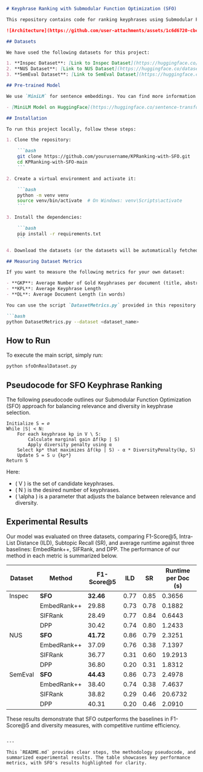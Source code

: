 ```markdown
# Keyphrase Ranking with Submodular Function Optimization (SFO)

This repository contains code for ranking keyphrases using Submodular Function Optimization (SFO) to balance relevance and diversity. It uses publicly available datasets and the `MiniLM` pre-trained sentence transformer model for embedding generation.

![Architecture](https://github.com/user-attachments/assets/1c6d6720-cbc7-41a0-a28c-3cf7b1cb936b)

## Datasets

We have used the following datasets for this project:

1. **Inspec Dataset**: [Link to Inspec Dataset](https://huggingface.co/datasets/memray/inspec/viewer/default/test?row=2)
2. **NUS Dataset**: [Link to NUS Dataset](https://huggingface.co/datasets/memray/nus/viewer/default/test)
3. **SemEval Dataset**: [Link to SemEval Dataset](https://huggingface.co/datasets/memray/semeval/viewer/default/test)

## Pre-trained Model

We use `MiniLM` for sentence embeddings. You can find more information about the model here:

- [MiniLM Model on HuggingFace](https://huggingface.co/sentence-transformers/all-MiniLM-L6-v2)

## Installation

To run this project locally, follow these steps:

1. Clone the repository:

    ```bash
    git clone https://github.com/yourusername/KPRanking-with-SFO.git
    cd KPRanking-with-SFO-main
    ```

2. Create a virtual environment and activate it:

    ```bash
    python -m venv venv
    source venv/bin/activate  # On Windows: venv\Scripts\activate
    ```

3. Install the dependencies:

    ```bash
    pip install -r requirements.txt
    ```

4. Download the datasets (or the datasets will be automatically fetched via HuggingFace datasets library).

## Measuring Dataset Metrics

If you want to measure the following metrics for your own dataset:

- **GKP**: Average Number of Gold Keyphrases per document (title, abstract, full text)
- **KPL**: Average Keyphrase Length
- **DL**: Average Document Length (in words)

You can use the script `DatasetMetrics.py` provided in this repository. To run this script:

```bash
python DatasetMetrics.py --dataset <dataset_name>
```

## How to Run

To execute the main script, simply run:

```bash
python sfoOnRealDataset.py
```

## Pseudocode for SFO Keyphrase Ranking

The following pseudocode outlines our Submodular Function Optimization (SFO) approach for balancing relevance and diversity in keyphrase selection.

```
Initialize S = ∅
While |S| < N:
    For each keyphrase kp in V \ S:
        Calculate marginal gain Δf(kp | S)
        Apply diversity penalty using α
    Select kp* that maximizes Δf(kp | S) - α * DiversityPenalty(kp, S)
    Update S = S ∪ {kp*}
Return S
```

Here:
- \( V \) is the set of candidate keyphrases.
- \( N \) is the desired number of keyphrases.
- \( \alpha \) is a parameter that adjusts the balance between relevance and diversity.

## Experimental Results

Our model was evaluated on three datasets, comparing F1-Score@5, Intra-List Distance (ILD), Subtopic Recall (SR), and average runtime against three baselines: EmbedRank++, SIFRank, and DPP. The performance of our method in each metric is summarized below.

| Dataset  | Method        | F1-Score@5 | ILD   | SR    | Runtime per Doc (s) |
|----------|---------------|------------|-------|-------|----------------------|
| Inspec   | **SFO**       | **32.46**  | 0.77  | 0.85  | 0.3656              |
|          | EmbedRank++   | 29.88      | 0.73  | 0.78  | 0.1882              |
|          | SIFRank       | 28.49      | 0.77  | 0.84  | 0.6443              |
|          | DPP           | 30.42      | 0.74  | 0.80  | 1.2433              |
| NUS      | **SFO**       | **41.72**  | 0.86  | 0.79  | 2.3251              |
|          | EmbedRank++   | 37.09      | 0.76  | 0.38  | 7.1397              |
|          | SIFRank       | 36.77      | 0.31  | 0.60  | 19.2913             |
|          | DPP           | 36.80      | 0.20  | 0.31  | 1.8312              |
| SemEval  | **SFO**       | **44.43**  | 0.86  | 0.73  | 2.4978              |
|          | EmbedRank++   | 38.40      | 0.74  | 0.38  | 7.4637              |
|          | SIFRank       | 38.82      | 0.29  | 0.46  | 20.6732             |
|          | DPP           | 40.31      | 0.20  | 0.46  | 2.0910              |

These results demonstrate that SFO outperforms the baselines in F1-Score@5 and diversity measures, with competitive runtime efficiency.
``` 

---

This `README.md` provides clear steps, the methodology pseudocode, and summarized experimental results. The table showcases key performance metrics, with SFO's results highlighted for clarity.
